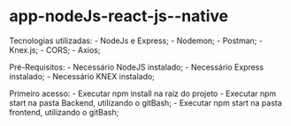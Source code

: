 # app-nodeJs-react-js--native

Tecnologias utilizadas: 
	- NodeJs e Express; 
	- Nodemon; 
	- Postman; 
	- Knex.js; 
	- CORS; 
	- Axios;

Pré-Requisitos: 
	- Necessário NodeJS instalado; 
	- Necessário Express instalado; 
	- Necessário KNEX instalado;

Primeiro acesso: 
	- Executar npm install na raíz do projeto
	- Executar npm start na pasta Backend, utilizando o gitBash;
	- Executar npm start na pasta frontend, utilizando o gitBash;
